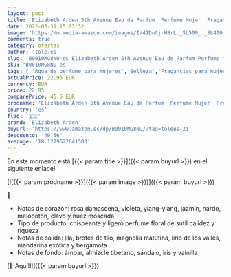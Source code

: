 ```yaml
---
layout: post
title: 'Elizabeth Arden 5th Avenue Eau de Parfum  Perfume Mujer  Fragancia Floral 125 ml'
date: 2022-03-31 15:03:32
image: 'https://m.media-amazon.com/images/I/41DnCjrH8rL._SL500_._SL400_.jpg'
comments: true
category: ofertas
author: 'tole.es'
slug: 'B0010MG8NU-es Elizabeth Arden 5th Avenue Eau de Parfum Perfume Mujer...'
sku: 'B0010MG8NU-es'
tags: [ 'Agua de perfume para mujeres','Belleza','Fragancias para mujeres','Perfumes y fragancias','de','eau','elizabeth arden','parfum', ]
actualPrice: 22.95 EUR
currency: EUR
price: 22.95
comparePrice: 45.5 EUR
prodname: 'Elizabeth Arden 5th Avenue Eau de Parfum  Perfume Mujer  Fragancia Floral 125 ml'
country: 'es'
flag: '🇪🇸'
brand: 'Elizabeth Arden'
buyurl: 'https://www.amazon.es/dp/B0010MG8NU/?tag=tolees-21'
descuento: '49.56'
average: '18.1279622641508'
---
```


En este momento está [{{< param title >}}]({{< param buyurl >}}) en el siguiente enlace!

[![{{< param prodname >}}]({{< param image >}})]({{< param buyurl >}})

🔎:

- Notas de corazón: rosa damascena, violeta, ylang-ylang, jazmín, nardo, melocotón, clavo y nuez moscada
- Tipo de producto: chispeante y ligero perfume floral de sutil calidez y riqueza
- Notas de salida: lila, brotes de tilo, magnolia matutina, lirio de los valles, mandarina exótica y bergamota
- Notas de fondo: ámbar, almizcle tibetano, sándalo, iris y vainilla

[🛒 Aquí!!!]({{< param buyurl >}})

